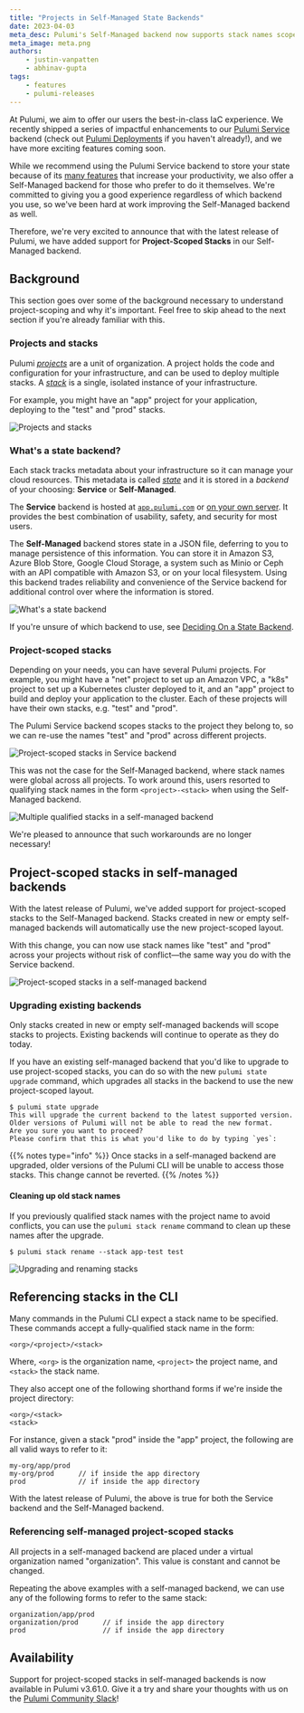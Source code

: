 ```yaml
---
title: "Projects in Self-Managed State Backends"
date: 2023-04-03
meta_desc: Pulumi's Self-Managed backend now supports stack names scoped by project name.
meta_image: meta.png
authors:
    - justin-vanpatten
    - abhinav-gupta
tags:
    - features
    - pulumi-releases
---
```


At Pulumi, we aim to offer our users the best-in-class IaC experience.
We recently shipped a series of impactful enhancements to our [Pulumi Service](/product/pulumi-service/) backend
(check out [Pulumi Deployments](/blog/pulumi-deployments/) if you haven't already!),
and we have more exciting features coming soon.

While we recommend using the Pulumi Service backend to store your state because of its [many features](/blog/six-things-about-pulumi-service/) that increase your productivity,
we also offer a Self-Managed backend for those who prefer to do it themselves.
We're committed to giving you a good experience regardless of which backend you use,
so we've been hard at work improving the Self-Managed backend as well.

Therefore, we're very excited to announce that with the latest release of Pulumi,
we have added support for **Project-Scoped Stacks** in our Self-Managed backend.

<!--more-->

## Background

This section goes over some of the background necessary
to understand project-scoping and why it's important.
Feel free to skip ahead to the next section if you're already familiar with this.

### Projects and stacks

Pulumi [*projects*](/docs/intro/concepts/project/) are a unit of organization.
A project holds the code and configuration for your infrastructure,
and can be used to deploy multiple stacks.
A [*stack*](/docs/intro/concepts/stack/) is a single,
isolated instance of your infrastructure.

For example, you might have an "app" project for your application,
deploying to the "test" and "prod" stacks.

![Projects and stacks](projects-and-stacks.png)

### What's a state backend?

Each stack tracks metadata about your infrastructure
so it can manage your cloud resources.
This metadata is called [*state*](/docs/intro/concepts/state/)
and it is stored in a *backend* of your choosing:
**Service** or **Self-Managed**.

The **Service** backend is hosted at [`app.pulumi.com`](https://app.pulumi.com)
or [on your own server](https://www.pulumi.com/product/self-hosted/).
It provides the best combination of usability, safety, and security for most users.

The **Self-Managed** backend stores state in a JSON file,
deferring to you to manage persistence of this information.
You can store it in Amazon S3, Azure Blob Store, Google Cloud Storage,
a system such as Minio or Ceph with an API compatible with Amazon S3,
or on your local filesystem.
Using this backend trades reliability and convenience of the Service backend
for additional control over where the information is stored.

![What's a state backend](whats-a-backend.png)

If you're unsure of which backend to use,
see [Deciding On a State Backend](/docs/intro/concepts/state/#deciding-on-a-state-backend).

### Project-scoped stacks

Depending on your needs, you can have several Pulumi projects.
For example, you might have a "net" project to set up an Amazon VPC,
a "k8s" project to set up a Kubernetes cluster deployed to it,
and an "app" project to build and deploy your application to the cluster.
Each of these projects will have their own stacks, e.g. "test" and "prod".

The Pulumi Service backend scopes stacks to the project they belong to,
so we can re-use the names "test" and "prod" across different projects.

![Project-scoped stacks in Service backend](service-project-scoped-stack.png)

This was not the case for the Self-Managed backend,
where stack names were global across all projects.
To work around this, users resorted to qualifying stack names
in the form `<project>-<stack>` when using the Self-Managed backend.

![Multiple qualified stacks in a self-managed backend](self-managed-unscoped-stacks.png)

We're pleased to announce that such workarounds are no longer necessary!

## Project-scoped stacks in self-managed backends

With the latest release of Pulumi,
we've added support for project-scoped stacks to the Self-Managed backend.
Stacks created in new or empty self-managed backends will automatically
use the new project-scoped layout.

With this change,
you can now use stack names like "test" and "prod" across your projects
without risk of conflict&mdash;the same way you do with the Service backend.

![Project-scoped stacks in a self-managed backend](self-managed-project-scoped-stack.png)

### Upgrading existing backends

Only stacks created in new or empty self-managed backends
will scope stacks to projects.
Existing backends will continue to operate as they do today.

If you have an existing self-managed backend that you'd like to upgrade
to use project-scoped stacks,
you can do so with the new `pulumi state upgrade` command,
which upgrades all stacks in the backend to use the new project-scoped layout.

```
$ pulumi state upgrade
This will upgrade the current backend to the latest supported version.
Older versions of Pulumi will not be able to read the new format.
Are you sure you want to proceed?
Please confirm that this is what you'd like to do by typing `yes`:
```

{{% notes type="info" %}}
Once stacks in a self-managed backend are upgraded,
older versions of the Pulumi CLI will be unable to access those stacks.
This change cannot be reverted.
{{% /notes %}}

#### Cleaning up old stack names

If you previously qualified stack names with the project name to avoid conflicts,
you can use the `pulumi stack rename` command to clean up these names after the upgrade.

```
$ pulumi stack rename --stack app-test test
```

![Upgrading and renaming stacks](upgrade-and-rename.png)

## Referencing stacks in the CLI

Many commands in the Pulumi CLI expect a stack name to be specified.
These commands accept a fully-qualified stack name in the form:

    <org>/<project>/<stack>

Where, `<org>` is the organization name,
`<project>` the project name,
and `<stack>` the stack name.

They also accept one of the following shorthand forms
if we're inside the project directory:

    <org>/<stack>
    <stack>

For instance, given a stack "prod" inside the "app" project,
the following are all valid ways to refer to it:

    my-org/app/prod
    my-org/prod      // if inside the app directory
    prod             // if inside the app directory

With the latest release of Pulumi, the above is true for both
the Service backend and the Self-Managed backend.

### Referencing self-managed project-scoped stacks

All projects in a self-managed backend
are placed under a virtual organization named "organization".
This value is constant and cannot be changed.

Repeating the above examples with a self-managed backend,
we can use any of the following forms to refer to the same stack:

    organization/app/prod
    organization/prod      // if inside the app directory
    prod                   // if inside the app directory

## Availability

Support for project-scoped stacks in self-managed backends is now available in Pulumi v3.61.0.
Give it a try and share your thoughts with us on the [Pulumi Community Slack](https://slack.pulumi.com/)!

